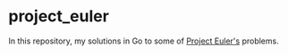 # project_euler
In this repository, my solutions in Go to some of [Project Euler's](https://projecteuler.net) problems.
